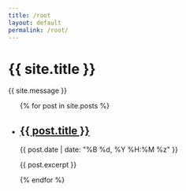 ```yaml
---
title: /root
layout: default
permalink: /root/
---
```


<h1>{{ site.title }}</h1>
<p>{{ site.message }}</p>

<ul class="post-list">
  {% for post in site.posts %}
    <li class="post-item{% if forloop.first %} recent-post{% endif %}">
      <h2><a href="{{ post.url }}">{{ post.title }}</a></h2>
      <p class="post-meta">{{ post.date | date: "%B %d, %Y %H:%M %z" }}</p>
      <p>{{ post.excerpt }}</p>
    </li>
  {% endfor %}
</ul>

<script>
document.addEventListener("DOMContentLoaded", function() {
  const recentPost = document.querySelector('.recent-post');
  if (recentPost) {
    recentPost.classList.add('shimmer');
  }
});
</script>
